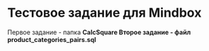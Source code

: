 <h1>Тестовое задание для Mindbox</h1>

Первое задание - папка <b>CalcSquare<b>
Второе задание - файл <b>product_categories_pairs.sql</br> 
